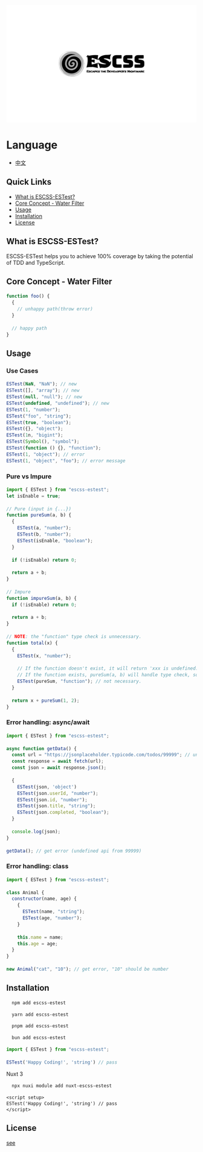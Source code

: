 ![logo](https://github.com/ESCSS-labs/ESCSS/blob/main/assets/logo.png)

# Language

- [中文](./README-zh.md)

## Quick Links

- [What is ESCSS-ESTest?](#what-is-escss-estest)
- [Core Concept - Water Filter](#core-concept---water-filter)
- [Usage](#usage)
- [Installation](#installation)
- [License](#license)

## What is ESCSS-ESTest?

ESCSS-ESTest helps you to achieve 100% coverage by taking the potential of TDD and TypeScript.

## Core Concept - Water Filter

```js
function foo() {
  {
    // unhappy path(throw error)
  }

  // happy path
}
```

## Usage

### Use Cases

```js
ESTest(NaN, "NaN"); // new
ESTest([], "array"); // new
ESTest(null, "null"); // new
ESTest(undefined, "undefined"); // new
ESTest(1, "number");
ESTest("foo", "string");
ESTest(true, "boolean");
ESTest({}, "object");
ESTest(1n, "bigint");
ESTest(Symbol(), "symbol");
ESTest(function () {}, "function");
ESTest(1, "object"); // error
ESTest(1, "object", "foo"); // error message
```

### Pure vs Impure

```js
import { ESTest } from "escss-estest";
let isEnable = true;

// Pure (input in {...})
function pureSum(a, b) {
  {
    ESTest(a, "number");
    ESTest(b, "number");
    ESTest(isEnable, "boolean");
  }

  if (!isEnable) return 0;

  return a + b;
}

// Impure
function impureSum(a, b) {
  if (!isEnable) return 0;

  return a + b;
}

// NOTE: the "function" type check is unnecessary.
function total(x) {
  {
    ESTest(x, "number");

    // If the function doesn't exist, it will return 'xxx is undefined.'
    // If the function exists, pureSum(a, b) will handle type check, so the "function" check is redundant.
    ESTest(pureSum, "function"); // not necessary.
  }

  return x + pureSum(1, 2);
}
```

### Error handling: async/await

```js
import { ESTest } from "escss-estest";

async function getData() {
  const url = "https://jsonplaceholder.typicode.com/todos/99999"; // undefined api
  const response = await fetch(url);
  const json = await response.json();

  {
    ESTest(json, 'object')
    ESTest(json.userId, "number");
    ESTest(json.id, "number");
    ESTest(json.title, "string");
    ESTest(json.completed, "boolean");
  }

  console.log(json);
}

getData(); // get error (undefined api from 99999)
```

### Error handling: class

```js
import { ESTest } from "escss-estest";

class Animal {
  constructor(name, age) {
    {
      ESTest(name, "string");
      ESTest(age, "number");
    }

    this.name = name;
    this.age = age;
  }
}

new Animal("cat", "10"); // get error, "10" should be number
```

## Installation

```bash
  npm add escss-estest
```

```bash
  yarn add escss-estest
```

```bash
  pnpm add escss-estest
```

```bash
  bun add escss-estest
```

```javascript
import { ESTest } from "escss-estest";

ESTest('Happy Coding!', 'string') // pass
```

Nuxt 3
```bash
  npx nuxi module add nuxt-escss-estest
```

```vue
<script setup>
ESTest('Happy Coding!', 'string') // pass
</script>
```

## License

[see](https://github.com/ESCSS-labs/ESCSS-ESTest?tab=License-1-ov-file)
